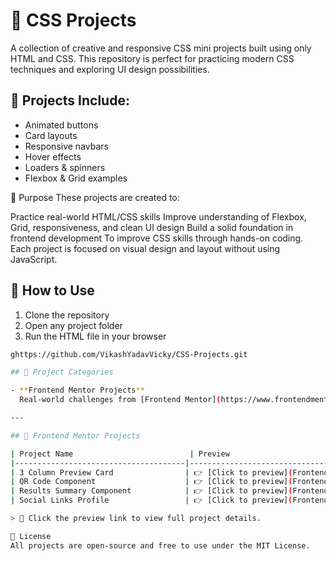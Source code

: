 # 🎨 CSS Projects

A collection of creative and responsive CSS mini projects built using only HTML and CSS. This repository is perfect for practicing modern CSS techniques and exploring UI design possibilities.

## 📁 Projects Include:
- Animated buttons
- Card layouts
- Responsive navbars
- Hover effects
- Loaders & spinners
- Flexbox & Grid examples

🧠 Purpose
These projects are created to:

  Practice real-world HTML/CSS skills
  Improve understanding of Flexbox, Grid, responsiveness, and clean UI design
  Build a solid foundation in frontend development
  To improve CSS skills through hands-on coding. Each project is focused on visual design and layout without using JavaScript.

## 📌 How to Use
1. Clone the repository  
2. Open any project folder  
3. Run the HTML file in your browser  

```bash
ghttps://github.com/VikashYadavVicky/CSS-Projects.git

## 📁 Project Categories

- **Frontend Mentor Projects**  
  Real-world challenges from [Frontend Mentor](https://www.frontendmentor.io/) to practice modern CSS layouts and components.

---

## 💼 Frontend Mentor Projects

| Project Name                          | Preview                                                  | Folder Path                                               |
|--------------------------------------|-----------------------------------------------------------|------------------------------------------------------------|
| 3 Column Preview Card                | 👉 [Click to preview](Frontend%20Mentor/3-column-preview-card-component-main/README.md) | `Frontend Mentor/3-column-preview-card-component-main`     |
| QR Code Component                    | 👉 [Click to preview](Frontend%20Mentor/QR-code-component-main/README.md)                | `Frontend Mentor/QR-code-component-main`                  |
| Results Summary Component            | 👉 [Click to preview](Frontend%20Mentor/Results-summary-component-main/README.md)         | `Frontend Mentor/Results-summary-component-main`           |
| Social Links Profile                 | 👉 [Click to preview](Frontend%20Mentor/Social-links-profile-main/README.md)              | `Frontend Mentor/Social-links-profile-main`                |

> 📝 Click the preview link to view full project details.

📄 License
All projects are open-source and free to use under the MIT License.
